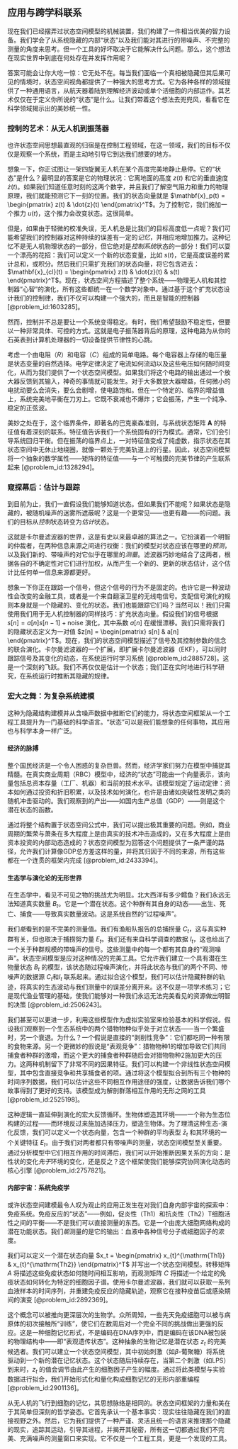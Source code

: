 ## 应用与跨学科联系

现在我们已经摆弄过状态空间模型的机械装置，我们构建了一件相当优美的智力设备。我们学会了从系统隐藏的内部“状态”以及我们能对其进行的带噪声、不完整的测量的角度来思考。但一个工具的好坏取决于它能解决什么问题。那么，这个想法在现实世界中到底在何处存在并发挥作用呢？

答案可能会让你大吃一惊：它无处不在。每当我们面临一个真相被隐藏但其后果可见的情境时，状态空间视角都提供了一种强大的思考方式。它为各种各样的领域提供了一种通用语言，从航天器着陆到理解经济波动或单个活细胞的内部运作。其艺术仅仅在于定义你所说的“状态”是什么。让我们带着这个想法去兜兜风，看看它在科学领域揭示出的美妙统一性。

### 控制的艺术：从无人机到振荡器

也许状态空间思想最直观的归宿是在控制工程领域，在这一领域，我们的目标不仅仅是观察一个系统，而是主动地引导它到达我们想要的地方。

想象一下，你正试图让一架四旋翼无人机在某个高度完美地静止悬停。它的“状态”是什么？最明显的答案是它的物理状况：它离地面的高度 $z(t)$ 和它的垂直速度 $\dot{z}(t)$。如果我们知道任意时刻的这两个数字，并且我们了解空气阻力和重力的物理原理，我们就能预测它下一刻的位置。我们的状态向量就是 $\mathbf{x}_p(t) = \begin{pmatrix} z(t) & \dot{z}(t) \end{pmatrix}^T$。为了控制它，我们施加一个推力 $u(t)$，这个推力会改变状态。这很简单。

但是，如果由于轻微的校准失误，无人机总是比我们的目标高度低一点呢？我们可能希望我们的控制器对这种持续的误差有一定的*记忆*，并相应地增加推力。这种记忆不是无人机物理状态的一部分，但它绝对是*控制系统*状态的一部分！我们可以耍一个漂亮的花招：我们可以定义一个新的状态变量，比如 $s(t)$，它是高度误差的累计总和，或积分。然后我们只需扩充我们的状态向量，将它包含进去：$\mathbf{x}_{cl}(t) = \begin{pmatrix} z(t) & \dot{z}(t) & s(t) \end{pmatrix}^T$。现在，状态空间方程描述了整个系统——物理无人机和其控制器“心智”的演化，所有这些都统一在一个数学对象中。通过基于这个扩充状态设计我们的控制律，我们不仅可以构建一个强大的，而且是智能的控制器 [@problem_id:1603285]。

然而，控制并不总是要让一个系统变得稳定。有时，我们希望鼓励不稳定性，但要以一种非常具体、可控的方式。这就是电子振荡器背后的原理，这种电路为从你的石英表到计算机处理器的一切设备提供节律性的心跳。

考虑一个由电阻（$R$）和电容（$C$）组成的简单电路。每个电容器上存储的电压量是状态变量的自然选择。电学定律决定了电流如何流动以及这些电压如何随时间变化，从而为我们提供了一个状态空间模型。如果我们将这个电路的输出通过一个放大器反馈到其输入，神奇的事情就可能发生。对于大多数放大器增益，任何微小的电扰动要么会消失，要么会剧增，使电路饱和。但在一个特定的、临界的增益值上，系统完美地平衡在刀刃上。它既不衰减也不爆炸；它会振荡，产生一个纯净、稳定的正弦波。

美妙之处在于，这个临界条件，即著名的巴克豪森准则，与系统状态矩阵 $\mathbf{A}$ 的特征值有着深刻的联系。特征值告诉我们一个系统固有的行为模式。通常，它们会引导系统回归平衡。但在振荡的临界点上，一对特征值变成了纯虚数，指示状态在其状态空间中无休止地绕圈，就像一颗处于完美轨道上的行星。因此，状态空间模型将一个抽象的数学属性——矩阵的特征值——与一个可触摸的完美节律的产生联系起来 [@problem_id:1328294]。

### 窥探幕后：估计与跟踪

到目前为止，我们一直假设我们能够知道状态。但如果我们不能呢？如果状态是隐藏的，被随机噪声的迷雾所遮蔽呢？这是一个更常见——也更有趣——的问题。我们的目标从*控制*状态转变为*估计*状态。

这就是卡尔曼滤波器的世界，这是有史以来最卓越的算法之一。它扮演着一个明智的仲裁者，在两种信息来源之间进行权衡：我们的模型对状态应该在哪里的*预测*，以及我们新的、带噪声的对它似乎在哪里的*测量*。滤波器巧妙地结合了这两者，根据各自的不确定性对它们进行加权，从而产生一个新的、更新的状态估计，这个估计比任何单一信息来源都更好。

想象一下你正在跟踪一个信号，但这个信号的行为不是固定的。也许它是一种波动性会改变的金融工具，或者是一个来自翻滚卫星的无线电信号。支配信号演化的规则本身就是一个隐藏的、变化的状态。我们也能跟踪它们吗？当然可以！我们只需使用我们用于无人机控制器的同样技巧：扩充状态向量。假设我们的信号根据 $s[n] = a[n] s[n-1] + \text{noise}$ 演化，其中系数 $a[n]$ 在缓慢漂移。我们只需将我们的隐藏状态定义为一对值 $z[n] = \begin{pmatrix} s[n] & a[n] \end{pmatrix}^T$。现在，我们的状态空间模型描述了信号及其控制参数的信念的联合演化。卡尔曼滤波器的一个扩展，即扩展卡尔曼滤波器（EKF），可以同时跟踪信号及其变化的动态，在系统运行时学习系统 [@problem_id:2885728]。这是一个深刻的飞跃。我们不再仅仅是估计一个状态；我们正在实时地进行科学研究，在系统运行时推断其隐藏的规律。

### 宏大之舞：为复杂系统建模

这种为隐藏结构建模并从含噪声数据中推断它们的能力，将状态空间框架从一个工程工具提升为一门基础的科学语言。“状态”可以是我们能想象的任何事物，其应用也与科学本身一样广泛。

#### 经济的脉搏

整个国民经济是一个令人困惑的复杂巨兽。然而，经济学家们努力在模型中捕捉其精髓。在真实商业周期（RBC）模型中，经济的“状态”可能由一个向量表示，该向量包括总资本存量（工厂、机器）和当前的技术水平。该模型规定了运动定律：资本如何通过投资和折旧积累，以及技术如何演化，也许是由诸如突破性发明之类的随机冲击驱动的。我们观察到的产出——如国内生产总值（GDP）——则是这个潜在状态的函数。

通过将整个结构置于状态空间公式中，我们可以提出极其重要的问题。例如，商业周期的繁荣与萧条在多大程度上是由真实的技术冲击造成的，又在多大程度上是由资本投资的内部动态造成的？状态空间模型为回答这个问题提供了一条严谨的路径，允许我们计算像GDP总方差这样的量，并将其归因于不同的来源，所有这些都在一个连贯的框架内完成 [@problem_id:2433394]。

#### 生态学与演化论的无形世界

在生态学中，看见不可见之物的挑战尤为明显。北大西洋有多少鳕鱼？我们永远无法知道真实数量 $B_t$。它是一个潜在状态。这个种群有其自身的动态——出生、死亡、捕食——导致真实数量波动。这是系统自然的“过程噪声”。

我们*能*看到的是不完美的测量值。我们有渔船队报告的总捕捞量 $C_t$，这与真实种群有关，但也取决于捕捞努力量 $E_t$。我们还有来自科学调查的数据 $I_t$，这也给出了一个关于种群规模的带噪声的信号。这些测量中的每一个都有其自身的“观测噪声”。状态空间模型是应对这种情况的完美工具。它允许我们建立一个具有潜在生物量状态 $B_t$ 的模型，该状态随过程噪声演化，并将此状态与我们的两个不同、带噪声的数据源 $C_t$和$I_t$ 联系起来。通过拟合这个模型，我们可以估计隐藏种群的轨迹，将真实的生态波动与我们测量中的误差分离开来。这不仅是一项学术练习；它是现代渔业管理的基础，使我们能够对一种我们永远无法完美看见的资源做出明智的决策 [@problem_id:2506243]。

我们甚至可以更进一步，利用这些模型作为虚拟实验室来检验基本的科学假说。假设我们观察到一个生态系统中的两个猎物物种似乎处于对立状态——当一个繁盛时，另一个衰退。为什么？一个假说是直接的“剥削性竞争”：它们都吃同一种有限的食物来源。另一个更微妙的假说是“表观竞争”：猎物物种1的增加导致它们共同捕食者种群的激增，而这个更大的捕食者种群随后会对猎物物种2施加更大的压力。这两种机制留下了非常不同的因果特征。我们可以构建一个非线性状态空间模型，其中包含直接竞争和共享捕食者的项。通过将这个模型拟合到所有三个物种的时间序列数据，我们可以估计这些不同相互作用途径的强度，让数据告诉我们哪个故事得到了更好的支持。该模型成为解剖群落相互作用的无形之网的工具 [@problem_id:2525198]。

这种逻辑一直延伸到演化的宏大反馈循环。生物体塑造其环境——一个称为生态位构建的过程——而环境反过来施加选择压力，塑造生物体。为了理清这种生态-演化反馈，我们可以定义一个状态向量，包含一个种群的平均表型 $\bar{z}_t$ 和其环境的一个关键特征 $E_t$。由于我们对两者都只有带噪声的测量，状态空间模型至关重要。通过分析模型中它们相互作用的时间滞后，我们可以开始推断因果关系的方向：是性状的变化*先于*环境的变化，还是反之？这个框架使我们能够探究协同演化动态的核心引擎 [@problem_id:2757821]。

#### 内部宇宙：系统免疫学

或许状态空间建模最令人叹为观止的应用正发生在对我们自身内部宇宙的探索中：免疫系统。免疫反应的“状态”——例如，促炎性（Th1）和抗炎性（Th2）T细胞活性之间的平衡——不是我们可以直接测量的东西。它是一个由庞大细胞网络构成的潜在功能状态。我们*能*测量的是它的输出：血液中各种信号分子或细胞因子的浓度。

我们可以定义一个潜在状态向量 $x_t = \begin{pmatrix} x_{t}^{\mathrm{Th1}} & x_{t}^{\mathrm{Th2}} \end{pmatrix}^T$ 并写出一个状态空间模型。转移矩阵 $A$ 将描述这些免疫状态如何随时间相互影响，而观测矩阵 $C$ 将描述一个给定的免疫状态如何转化为特定的细胞因子谱。使用卡尔曼滤波器，我们就可以获取一系列血液样本的时间序列，并重建免疫反应的隐藏轨迹，观察它在接种疫苗后或感染期间的演变 [@problem_id:2892369]。

这个概念可以被推向更深层次的生物学。众所周知，一些先天免疫细胞可以被与病原体的初次接触所“训练”，使它们在数周后对一个完全不同的挑战做出更强的反应。这是一种细胞记忆形式，不是编码在DNA序列中，而是编码在该DNA被包装的物理结构中——即“表观遗传状态”。这种抽象的生物记忆是潜在状态 $z_t$ 的完美候选者。我们可以建立一个状态空间模型，其中初始刺激（如$\beta$-葡聚糖）将系统驱动到一个新的潜在记忆状态。这个状态随后持续存在，当第二个刺激（如LPS）到来时，$z_t$ 的值会调节由此产生的细胞因子产生的幅度。通过将此类模型与实验数据进行拟合，我们开始形式化和量化构成细胞记忆的无形内部重编程 [@problem_id:2901136]。

从无人机的飞行到细胞的记忆，其思想脉络是相同的。状态空间框架的力量和美在于其简单但深刻的哲学姿态。它首先承认一个基本事实：现实往往隐藏在我们的直接视野之外。然后，它为我们提供了一种严谨、灵活且统一的语言来推理那个隐藏的现实，追踪其运动，引导其进程，并揭开其秘密，所有这一切都通过我们不完美、充满噪声的测量窗口来实现。它不仅是一个工程工具，更是一个发现的工具。